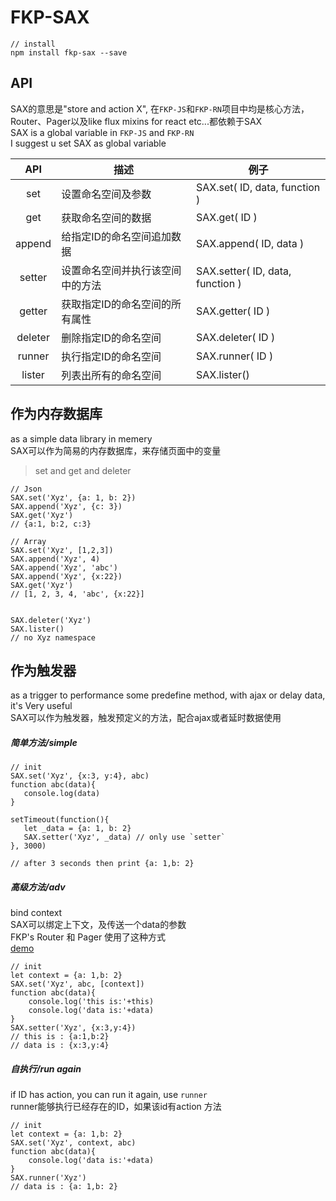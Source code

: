 # FKP-SAX   

```
// install
npm install fkp-sax --save
```

## API  

SAX的意思是"store and action X", 在`FKP-JS`和`FKP-RN`项目中均是核心方法，Router、Pager以及like flux mixins for react etc...都依赖于SAX  
SAX is a global variable in `FKP-JS` and `FKP-RN`  
I suggest u set SAX as global variable

| API | 描述 | 例子 |
| :-------------: |-------------| -----|
| set | 设置命名空间及参数 | SAX.set( ID, data, function )|
| get | 获取命名空间的数据 | SAX.get( ID )|
| append | 给指定ID的命名空间追加数据 | SAX.append( ID, data ) |
| setter | 设置命名空间并执行该空间中的方法 | SAX.setter( ID, data, function )|
| getter | 获取指定ID的命名空间的所有属性 | SAX.getter( ID ) |
| deleter | 删除指定ID的命名空间 | SAX.deleter( ID )|
| runner | 执行指定ID的命名空间 | SAX.runner( ID )|
| lister | 列表出所有的命名空间 | SAX.lister()|

## 作为内存数据库
as a simple data library in memery      
SAX可以作为简易的内存数据库，来存储页面中的变量  

> set and get and deleter   

```
// Json
SAX.set('Xyz', {a: 1, b: 2})
SAX.append('Xyz', {c: 3})
SAX.get('Xyz')
// {a:1, b:2, c:3}  

// Array
SAX.set('Xyz', [1,2,3])
SAX.append('Xyz', 4)
SAX.append('Xyz', 'abc')
SAX.append('Xyz', {x:22})
SAX.get('Xyz')
// [1, 2, 3, 4, 'abc', {x:22}]


SAX.deleter('Xyz')
SAX.lister()
// no Xyz namespace
```

## 作为触发器  
as a trigger to performance some predefine method, with ajax or delay data, it's Very useful   
SAX可以作为触发器，触发预定义的方法，配合ajax或者延时数据使用  

##### 简单方法/simple
```
// init  
SAX.set('Xyz', {x:3, y:4}, abc)
function abc(data){
   console.log(data)
}

setTimeout(function(){
   let _data = {a: 1, b: 2}
   SAX.setter('Xyz', _data) // only use `setter`
}, 3000)

// after 3 seconds then print {a: 1,b: 2}
```

##### 高级方法/adv
bind context  
SAX可以绑定上下文，及传送一个data的参数  
FKP's Router 和 Pager 使用了这种方式  
[demo](http://www.agzgz.com/app)

```
// init  
let context = {a: 1,b: 2}
SAX.set('Xyz', abc, [context])
function abc(data){
    console.log('this is:'+this)
    console.log('data is:'+data)
}
SAX.setter('Xyz', {x:3,y:4})
// this is : {a:1,b:2}
// data is : {x:3,y:4}
```

##### 自执行/run again
if ID has action, you can run it again, use `runner`   
runner能够执行已经存在的ID，如果该id有action 方法  

```
// init  
let context = {a: 1,b: 2}
SAX.set('Xyz', context, abc)
function abc(data){
    console.log('data is:'+data)
}
SAX.runner('Xyz')
// data is : {a: 1,b: 2}
```

